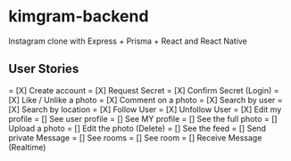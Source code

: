 # kimgram-backend
Instagram clone with Express + Prisma + React and React Native

## User Stories
= [X] Create account
= [X] Request Secret
= [X] Confirm Secret (Login)
= [X] Like / Unlike a photo
= [X] Comment on a photo
= [X] Search by user
= [X] Search by location
= [X] Follow User
= [X] Unfollow User
= [X] Edit my profile
= [] See user profile
= [] See MY profile
= [] See the full photo
= [] Upload a photo
= [] Edit the photo (Delete)
= [] See the feed
= [] Send private Message
= [] See rooms
= [] See room
= [] Receive Message (Realtime)